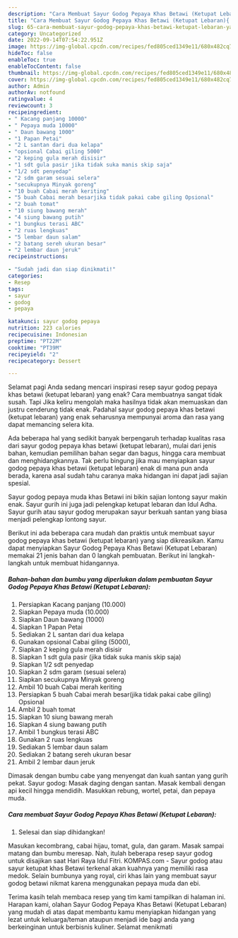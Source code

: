```yaml
---
description: "Cara Membuat Sayur Godog Pepaya Khas Betawi (Ketupat Lebaran){ yang Sempurna,  Menu Buat lebaran"
title: "Cara Membuat Sayur Godog Pepaya Khas Betawi (Ketupat Lebaran){ yang Sempurna,  Menu Buat lebaran"
slug: 65-cara-membuat-sayur-godog-pepaya-khas-betawi-ketupat-lebaran-yang-sempurna-menu-buat-lebaran
category: Uncategorized
date: 2022-09-14T07:54:22.951Z
image: https://img-global.cpcdn.com/recipes/fed805ced1349e11/680x482cq70/sayur-godog-pepaya-khas-betawi-ketupat-lebaran-foto-resep-utama.jpg
hideToc: false
enableToc: true
enableTocContent: false
thumbnail: https://img-global.cpcdn.com/recipes/fed805ced1349e11/680x482cq70/sayur-godog-pepaya-khas-betawi-ketupat-lebaran-foto-resep-utama.jpg
cover: https://img-global.cpcdn.com/recipes/fed805ced1349e11/680x482cq70/sayur-godog-pepaya-khas-betawi-ketupat-lebaran-foto-resep-utama.jpg
author: Admin
authorAv: notfound
ratingvalue: 4
reviewcount: 3
recipeingredient:
- " Kacang panjang 10000"
- " Pepaya muda 10000"
- " Daun bawang 1000"
- "1 Papan Petai"
- "2 L santan dari dua kelapa"
- "opsional Cabai giling 5000"
- "2 keping gula merah disisir"
- "1 sdt gula pasir jika tidak suka manis skip saja"
- "1/2 sdt penyedap"
- "2 sdm garam sesuai selera"
- "secukupnya Minyak goreng"
- "10 buah Cabai merah keriting"
- "5 buah Cabai merah besarjika tidak pakai cabe giling Opsional"
- "2 buah tomat"
- "10 siung bawang merah"
- "4 siung bawang putih"
- "1 bungkus terasi ABC"
- "2 ruas lengkuas"
- "5 lembar daun salam"
- "2 batang sereh ukuran besar"
- "2 lembar daun jeruk"
recipeinstructions:

- "Sudah jadi dan siap dinikmati!"
categories:
- Resep
tags:
- sayur
- godog
- pepaya

katakunci: sayur godog pepaya 
nutrition: 223 calories
recipecuisine: Indonesian
preptime: "PT22M"
cooktime: "PT39M"
recipeyield: "2"
recipecategory: Dessert

---
```



Selamat pagi Anda sedang mencari inspirasi resep sayur godog pepaya khas betawi (ketupat lebaran) yang enak? Cara membuatnya sangat tidak susah. Tapi Jika keliru mengolah maka hasilnya tidak akan memuaskan dan justru cenderung tidak enak. Padahal sayur godog pepaya khas betawi (ketupat lebaran) yang enak seharusnya mempunyai aroma dan rasa yang dapat memancing selera kita.


Ada beberapa hal yang sedikit banyak berpengaruh terhadap kualitas rasa dari sayur godog pepaya khas betawi (ketupat lebaran), mulai dari jenis bahan, kemudian pemilihan bahan segar dan bagus, hingga cara membuat dan menghidangkannya. Tak perlu bingung jika mau menyiapkan sayur godog pepaya khas betawi (ketupat lebaran) enak di mana pun anda berada, karena asal sudah tahu caranya maka hidangan ini dapat jadi sajian spesial.

Sayur godog pepaya muda khas Betawi ini bikin sajian lontong sayur makin enak. Sayur gurih ini juga jadi pelengkap ketupat lebaran dan Idul Adha. Sayur gurih atau sayur godog merupakan sayur berkuah santan yang biasa menjadi pelengkap lontong sayur.


Berikut ini ada beberapa cara mudah dan praktis untuk membuat sayur godog pepaya khas betawi (ketupat lebaran) yang siap dikreasikan. Kamu dapat menyiapkan Sayur Godog Pepaya Khas Betawi (Ketupat Lebaran) memakai 21 jenis bahan dan 0 langkah pembuatan. Berikut ini langkah-langkah untuk membuat hidangannya.

<!--inarticleads1-->

##### Bahan-bahan dan bumbu yang diperlukan dalam pembuatan Sayur Godog Pepaya Khas Betawi (Ketupat Lebaran):

1. Persiapkan  Kacang panjang (10.000)
1. Siapkan  Pepaya muda (10.000)
1. Siapkan  Daun bawang (1000)
1. Siapkan 1 Papan Petai
1. Sediakan 2 L santan dari dua kelapa
1. Gunakan opsional Cabai giling (5000),
1. Siapkan 2 keping gula merah disisir
1. Siapkan 1 sdt gula pasir (jika tidak suka manis skip saja)
1. Siapkan 1/2 sdt penyedap
1. Siapkan 2 sdm garam (sesuai selera)
1. Siapkan secukupnya Minyak goreng
1. Ambil 10 buah Cabai merah keriting
1. Persiapkan 5 buah Cabai merah besar(jika tidak pakai cabe giling) Opsional
1. Ambil 2 buah tomat
1. Siapkan 10 siung bawang merah
1. Siapkan 4 siung bawang putih
1. Ambil 1 bungkus terasi ABC
1. Gunakan 2 ruas lengkuas
1. Sediakan 5 lembar daun salam
1. Sediakan 2 batang sereh ukuran besar
1. Ambil 2 lembar daun jeruk


Dimasak dengan bumbu cabe yang menyengat dan kuah santan yang gurih pekat. Sayur godog: Masak daging dengan santan. Masak kembali dengan api kecil hingga mendidih. Masukkan rebung, wortel, petai, dan pepaya muda. 

<!--inarticleads2-->

##### Cara membuat Sayur Godog Pepaya Khas Betawi (Ketupat Lebaran):


1. Selesai dan siap dihidangkan!

Masukan kecombrang, cabai hijau, tomat, gula, dan garam. Masak sampai matang dan bumbu meresap. Nah, itulah beberapa resep sayur godog untuk disajikan saat Hari Raya Idul Fitri. KOMPAS.com - Sayur godog atau sayur ketupat khas Betawi terkenal akan kuahnya yang memiliki rasa medok. Selain bumbunya yang royal, ciri khas lain yang membuat sayur godog betawi nikmat karena menggunakan pepaya muda dan ebi. 

Terima kasih telah membaca resep yang tim kami tampilkan di halaman ini. Harapan kami, olahan Sayur Godog Pepaya Khas Betawi (Ketupat Lebaran) yang mudah di atas dapat membantu kamu menyiapkan hidangan yang lezat untuk keluarga/teman ataupun menjadi ide bagi anda yang berkeinginan untuk berbisnis kuliner. Selamat menikmati
